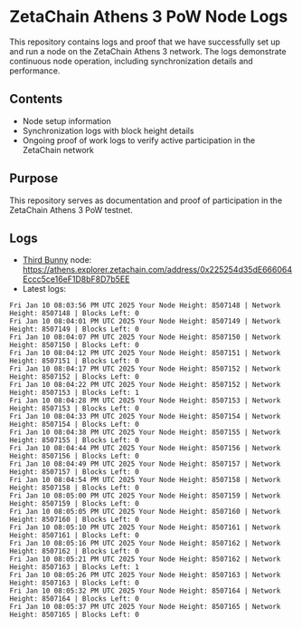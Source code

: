 # ZetaChain Athens 3 PoW Node Logs
This repository contains logs and proof that we have successfully set up and run a node on the ZetaChain Athens 3 network. The logs demonstrate continuous node operation, including synchronization details and performance.

## Contents
- Node setup information
- Synchronization logs with block height details
- Ongoing proof of work logs to verify active participation in the ZetaChain network

## Purpose
This repository serves as documentation and proof of participation in the ZetaChain Athens 3 PoW testnet.

## Logs

- [Third Bunny](https://thirdbunny.xyz/) node: https://athens.explorer.zetachain.com/address/0x225254d35dE666064Eccc5ce16eF1D8bF8D7b5EE
- Latest logs:
```
Fri Jan 10 08:03:56 PM UTC 2025 Your Node Height: 8507148 | Network Height: 8507148 | Blocks Left: 0
Fri Jan 10 08:04:01 PM UTC 2025 Your Node Height: 8507149 | Network Height: 8507149 | Blocks Left: 0
Fri Jan 10 08:04:07 PM UTC 2025 Your Node Height: 8507150 | Network Height: 8507150 | Blocks Left: 0
Fri Jan 10 08:04:12 PM UTC 2025 Your Node Height: 8507151 | Network Height: 8507151 | Blocks Left: 0
Fri Jan 10 08:04:17 PM UTC 2025 Your Node Height: 8507152 | Network Height: 8507152 | Blocks Left: 0
Fri Jan 10 08:04:22 PM UTC 2025 Your Node Height: 8507152 | Network Height: 8507153 | Blocks Left: 1
Fri Jan 10 08:04:28 PM UTC 2025 Your Node Height: 8507153 | Network Height: 8507153 | Blocks Left: 0
Fri Jan 10 08:04:33 PM UTC 2025 Your Node Height: 8507154 | Network Height: 8507154 | Blocks Left: 0
Fri Jan 10 08:04:38 PM UTC 2025 Your Node Height: 8507155 | Network Height: 8507155 | Blocks Left: 0
Fri Jan 10 08:04:44 PM UTC 2025 Your Node Height: 8507156 | Network Height: 8507156 | Blocks Left: 0
Fri Jan 10 08:04:49 PM UTC 2025 Your Node Height: 8507157 | Network Height: 8507157 | Blocks Left: 0
Fri Jan 10 08:04:54 PM UTC 2025 Your Node Height: 8507158 | Network Height: 8507158 | Blocks Left: 0
Fri Jan 10 08:05:00 PM UTC 2025 Your Node Height: 8507159 | Network Height: 8507159 | Blocks Left: 0
Fri Jan 10 08:05:05 PM UTC 2025 Your Node Height: 8507160 | Network Height: 8507160 | Blocks Left: 0
Fri Jan 10 08:05:10 PM UTC 2025 Your Node Height: 8507161 | Network Height: 8507161 | Blocks Left: 0
Fri Jan 10 08:05:16 PM UTC 2025 Your Node Height: 8507162 | Network Height: 8507162 | Blocks Left: 0
Fri Jan 10 08:05:21 PM UTC 2025 Your Node Height: 8507162 | Network Height: 8507163 | Blocks Left: 1
Fri Jan 10 08:05:26 PM UTC 2025 Your Node Height: 8507163 | Network Height: 8507163 | Blocks Left: 0
Fri Jan 10 08:05:32 PM UTC 2025 Your Node Height: 8507164 | Network Height: 8507164 | Blocks Left: 0
Fri Jan 10 08:05:37 PM UTC 2025 Your Node Height: 8507165 | Network Height: 8507165 | Blocks Left: 0
```
